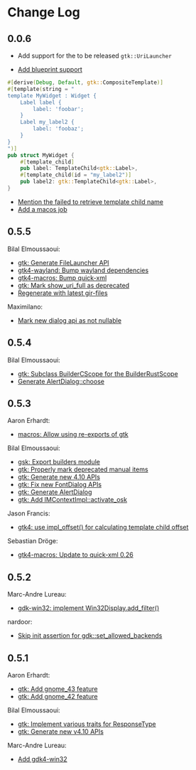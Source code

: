# Change Log

## 0.0.6

- Add support for the to be released `gtk::UriLauncher`

* [Add blueprint support](https://github.com/gtk-rs/gtk4-rs/pull/1238)
```rust
#[derive(Debug, Default, gtk::CompositeTemplate)]
#[template(string = "
template MyWidget : Widget {
    Label label {
        label: 'foobar';
    }
    Label my_label2 {
        label: 'foobaz';
    }
}
")]
pub struct MyWidget {
    #[template_child]
    pub label: TemplateChild<gtk::Label>,
    #[template_child(id = "my_label2")]
    pub label2: gtk::TemplateChild<gtk::Label>,
}
```
* [Mention the failed to retrieve template child name](https://github.com/gtk-rs/gtk4-rs/pull/1290)
* [Add a macos job](https://github.com/gtk-rs/gtk4-rs/pull/1237)


## 0.5.5

Bilal Elmoussaoui:

- [gtk: Generate FileLauncher API](https://github.com/gtk-rs/gtk4-rs/pull/1233/commits/98253e3f4ea7787b4ab7c705f379af5ac768e606)
- [gtk4-wayland: Bump wayland dependencies](https://github.com/gtk-rs/gtk4-rs/pull/1233/commits/619825d1985b420cb82a03ba3f58f2cb9c6bd0ad)
- [gtk4-macros: Bump quick-xml](https://github.com/gtk-rs/gtk4-rs/pull/1233/commits/ee63f8745603e6cd70cd34758c2901fe9f5ed25d)
- [gtk: Mark show_uri_full as deprecated](https://github.com/gtk-rs/gtk4-rs/pull/1233/commits/6a1e8b92410bf4a1b4da94b5354bdf811abfc982)
- [Regenerate with latest gir-files](https://github.com/gtk-rs/gtk4-rs/pull/1233/commits/cb917d096dafa08d2710376b1e4f3f2bad8f191b)

Maximilano: 

- [Mark new dialog api as not nullable](https://github.com/gtk-rs/gtk4-rs/pull/1233/commits/6b7ade231c90c676fc86351e86b52f99c2d5f104)

## 0.5.4

Bilal Elmoussaoui:

- [gtk: Subclass BuilderCScope for the BuilderRustScope](https://github.com/gtk-rs/gtk4-rs/pull/1217/commits/0c00d06c3f0f05362bb3bc8c7c4d78433970a78d)
- [Generate AlertDialog::choose](https://github.com/gtk-rs/gtk4-rs/pull/1217/commits/71f2266d5f0f78245cc54817bbba3ed916838b48)



## 0.5.3

Aaron Erhardt:

- [macros: Allow using re-exports of gtk](https://github.com/gtk-rs/gtk4-rs/pull/1193/commits/0d5b2c365a5736a00b2ae1b221e32446a91d3929)

Bilal Elmoussaoui:

- [gsk: Export builders module](https://github.com/gtk-rs/gtk4-rs/pull/1193/commits/5e6856b75337ae6f267f79b1c8938aaab189c102)
- [gtk: Properly mark deprecated manual items](https://github.com/gtk-rs/gtk4-rs/pull/1193/commits/7421e4714d9c5c1411a1190bf00dfe1d46e7df10)
- [gtk: Generate new 4.10 APIs](https://github.com/gtk-rs/gtk4-rs/pull/1193/commits/eabfc82d518f8b9d29452051f39c3209906355a2)
- [gtk: Fix new FontDialog APIs](https://github.com/gtk-rs/gtk4-rs/pull/1193/commits/2d4c19b6779d95df6256002e1dbc7798c6d9589b)
- [gtk: Generate AlertDialog](https://github.com/gtk-rs/gtk4-rs/pull/1193/commits/4f28a04e59ef8814ab3a858e42fe9d377c85fc5f)
- [gtk: Add IMContextImpl::activate_osk](https://github.com/gtk-rs/gtk4-rs/pull/1193/commits/0ba13215ba5f8c7aaed73a9e76f2a46ae45302d2)

Jason Francis:
- [gtk4: use impl_offset() for calculating template child offset](https://github.com/gtk-rs/gtk4-rs/pull/1193/commits/a3613c7b9b39fd6a93931e3d4fcbc2291e53272c)

Sebastian Dröge:
- [gtk4-macros: Update to quick-xml 0.26](https://github.com/gtk-rs/gtk4-rs/pull/1193/commits/064f8114cfa74a8d9d8ce644cd59cdc897d9ff35)

## 0.5.2

Marc-Andre Lureau:
- [gdk-win32: implement Win32Display.add_filter()](https://github.com/gtk-rs/gtk4-rs/pull/1174)

nardoor:
- [Skip init assertion for gdk::set_allowed_backends](https://github.com/gtk-rs/gtk4-rs/pull/1183)

## 0.5.1
Aaron Erhardt:
- [gtk: Add gnome_43 feature](https://github.com/gtk-rs/gtk4-rs/commit/ddbc370ff50b61e04157bee4cbc5d9e446db498d)
- [gtk: Add gnome_42 feature](https://github.com/gtk-rs/gtk4-rs/commit/05f692d5876a26ba23afc67057b87ed6cd7825e2)

Bilal Elmoussaoui:
- [gtk: Implement various traits for ResponseType](https://github.com/gtk-rs/gtk4-rs/commit/a270385868be03e50c4e8eb7286846c0de06095e)
- [gtk: Generate new v4.10 APIs](https://github.com/gtk-rs/gtk4-rs/commit/e70c71658479c022606389c26f33b0065d4a2148)

Marc-Andre Lureau:
- [Add gdk4-win32](https://github.com/gtk-rs/gtk4-rs/commit/159db780b3b2d6709c41cbdbe20f4b6088fd574a)